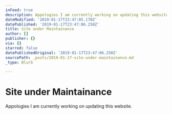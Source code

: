 ```yaml
---
inFeed: true
description: Appologies I am currently working on updating this website.
dateModified: '2019-01-17T23:47:05.170Z'
datePublished: '2019-01-17T23:47:06.250Z'
title: Site under Maintainance
author: []
publisher: {}
via: {}
starred: false
datePublishedOriginal: '2019-01-17T23:47:06.250Z'
sourcePath: _posts/2019-01-17-site-under-maintainance.md
_type: Blurb

---
```

# Site under Maintainance

Appologies I am currently working on updating this website.